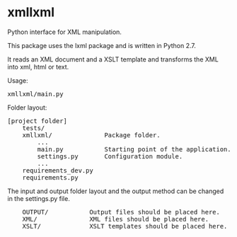 xmllxml
=======

Python interface for XML manipulation.

This package uses the lxml package and is written in Python 2.7.

It reads an XML document and a XSLT template and transforms the XML into xml, html or text.

Usage:
<pre>
xmllxml/main.py
</pre> 

Folder layout:
<pre>
[project folder]
    tests/
    xmllxml/              Package folder.
        ...
        main.py           Starting point of the application.
        settings.py       Configuration module.
        ...
    requirements_dev.py
    requirements.py
</pre>

The input and output folder layout and the output method can be changed in the settings.py file.
<pre>
    OUTPUT/           Output files should be placed here.
    XML/              XML files should be placed here.
    XSLT/             XSLT templates should be placed here.
</pre>